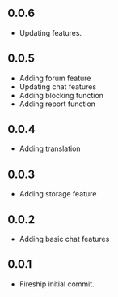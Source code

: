 ## 0.0.6

* Updating features.

## 0.0.5

* Adding forum feature
* Updating chat features
* Adding blocking function
* Adding report function

## 0.0.4

* Adding translation


## 0.0.3

* Adding storage feature

## 0.0.2

* Adding basic chat features


## 0.0.1

* Fireship initial commit.


